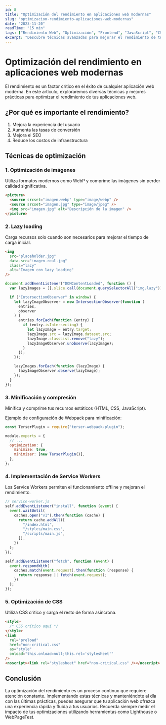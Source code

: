 ```yaml
---
id: 8
title: "Optimización del rendimiento en aplicaciones web modernas"
slug: "optimizacion-rendimiento-aplicaciones-web-modernas"
date: "2023-11-20"
readTime: "15 min"
tags: ["Rendimiento Web", "Optimización", "Frontend", "JavaScript", "CSS"]
excerpt: "Descubre técnicas avanzadas para mejorar el rendimiento de tus aplicaciones web y ofrecer una experiencia de usuario superior"
---
```


# Optimización del rendimiento en aplicaciones web modernas

El rendimiento es un factor crítico en el éxito de cualquier aplicación web moderna. En este artículo, exploraremos diversas técnicas y mejores prácticas para optimizar el rendimiento de tus aplicaciones web.

## ¿Por qué es importante el rendimiento?

1. Mejora la experiencia del usuario
2. Aumenta las tasas de conversión
3. Mejora el SEO
4. Reduce los costos de infraestructura

## Técnicas de optimización

### 1. Optimización de imágenes

Utiliza formatos modernos como WebP y comprime las imágenes sin perder calidad significativa.

```html
<picture>
  <source srcset="imagen.webp" type="image/webp" />
  <source srcset="imagen.jpg" type="image/jpeg" />
  <img src="imagen.jpg" alt="Descripción de la imagen" />
</picture>
```

### 2. Lazy loading

Carga recursos solo cuando son necesarios para mejorar el tiempo de carga inicial.

```html
<img
  src="placeholder.jpg"
  data-src="imagen-real.jpg"
  class="lazy"
  alt="Imagen con lazy loading"
/>
```

```javascript
document.addEventListener("DOMContentLoaded", function () {
  var lazyImages = [].slice.call(document.querySelectorAll("img.lazy"));

  if ("IntersectionObserver" in window) {
    let lazyImageObserver = new IntersectionObserver(function (
      entries,
      observer
    ) {
      entries.forEach(function (entry) {
        if (entry.isIntersecting) {
          let lazyImage = entry.target;
          lazyImage.src = lazyImage.dataset.src;
          lazyImage.classList.remove("lazy");
          lazyImageObserver.unobserve(lazyImage);
        }
      });
    });

    lazyImages.forEach(function (lazyImage) {
      lazyImageObserver.observe(lazyImage);
    });
  }
});
```

### 3. Minificación y compresión

Minifica y comprime tus recursos estáticos (HTML, CSS, JavaScript).

Ejemplo de configuración de Webpack para minificación:

```javascript
const TerserPlugin = require("terser-webpack-plugin");

module.exports = {
  // ...
  optimization: {
    minimize: true,
    minimizer: [new TerserPlugin()],
  },
};
```

### 4. Implementación de Service Workers

Los Service Workers permiten el funcionamiento offline y mejoran el rendimiento.

```javascript
// service-worker.js
self.addEventListener("install", function (event) {
  event.waitUntil(
    caches.open("v1").then(function (cache) {
      return cache.addAll([
        "/index.html",
        "/styles/main.css",
        "/scripts/main.js",
      ]);
    })
  );
});

self.addEventListener("fetch", function (event) {
  event.respondWith(
    caches.match(event.request).then(function (response) {
      return response || fetch(event.request);
    })
  );
});
```

### 5. Optimización de CSS

Utiliza CSS crítico y carga el resto de forma asíncrona.

```html
<style>
  /* CSS crítico aquí */
</style>
<link
  rel="preload"
  href="non-critical.css"
  as="style"
  onload="this.onload=null;this.rel='stylesheet'"
/>
<noscript><link rel="stylesheet" href="non-critical.css" /></noscript>
```

## Conclusión

La optimización del rendimiento es un proceso continuo que requiere atención constante. Implementando estas técnicas y manteniéndote al día con las últimas prácticas, puedes asegurar que tu aplicación web ofrezca una experiencia rápida y fluida a tus usuarios. Recuerda siempre medir el impacto de tus optimizaciones utilizando herramientas como Lighthouse o WebPageTest.
